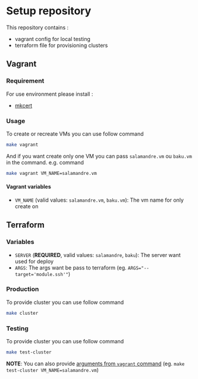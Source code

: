 # Setup repository

This repository contains :

- vagrant config for local testing
- terraform file for provisioning clusters

## Vagrant

### Requirement

For use environment please install :

- [mkcert](https://github.com/FiloSottile/mkcert)

### Usage

To create or recreate VMs you can use follow command

```sh
make vagrant
```

And if you want create only one VM you can pass `salamandre.vm` ou `baku.vm` in the command. e.g. command

```sh
make vagrant VM_NAME=salamandre.vm
```

#### Vagrant variables

- `VM_NAME` (valid values: `salamandre.vm`, `baku.vm`): The vm name for only create on

## Terraform

### Variables

- `SERVER` (**REQUIRED**, valid values: `salamandre`, `baku`): The server want used for deploy
- `ARGS`: The args want be pass to terraform (eg. `ARGS="--target='module.ssh'"`)

### Production

To provide cluster you can use follow command

```sh
make cluster
```

### Testing

To provide cluster you can use follow command

```sh
make test-cluster
```

**NOTE**: You can also provide [arguments from `vagrant` command](#vagrant-variables) (eg. `make test-cluster VM_NAME=salamandre.vm`)
